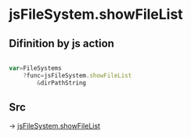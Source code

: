 # jsFileSystem.showFileList

## Difinition by js action

```js.js

var=FileSystems
	?func=jsFileSystem.showFileList
		&dirPathString
```

## Src

-> [jsFileSystem.showFileList](https://github.com/puutaro/CommandClick/blob/master/app/src/main/java/com/puutaro/commandclick/fragment_lib/terminal_fragment/js_interface/file/JsFileSystem.kt#L266)


